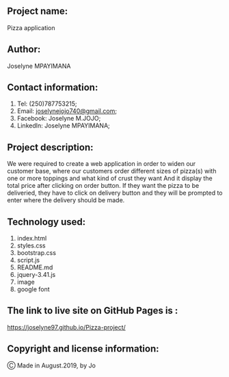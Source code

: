 ## Project name:

Pizza application

## Author:

Joselyne MPAYIMANA

## Contact information:

1. Tel: (250)787753215;
2. Email: joselynejojo740@gmail.com;
3. Facebook: Joselyne M.JOJO;
4. LinkedIn: Joselyne MPAYIMANA;

## Project description:

 We were required to create a web application in order to widen our customer base, where our customers order different sizes of pizza(s) with one or more toppings and what kind of crust they want And it display the total price after clicking on order button. If they want the pizza to be deliveried, they have to click on delivery button and they will be prompted to enter where the delivery should be made.



 ## Technology used:

 1. index.html
 2. styles.css
 3. bootstrap.css
 4. script.js
 5. README.md
 6. jquery-3.41.js
 7. image
 8. google font

 
 ## The link to live site on GitHub Pages is :
 
https://joselyne97.github.io/Pizza-project/

 ## Copyright and license information:

 &#9400; Made in August.2019, by Jo

